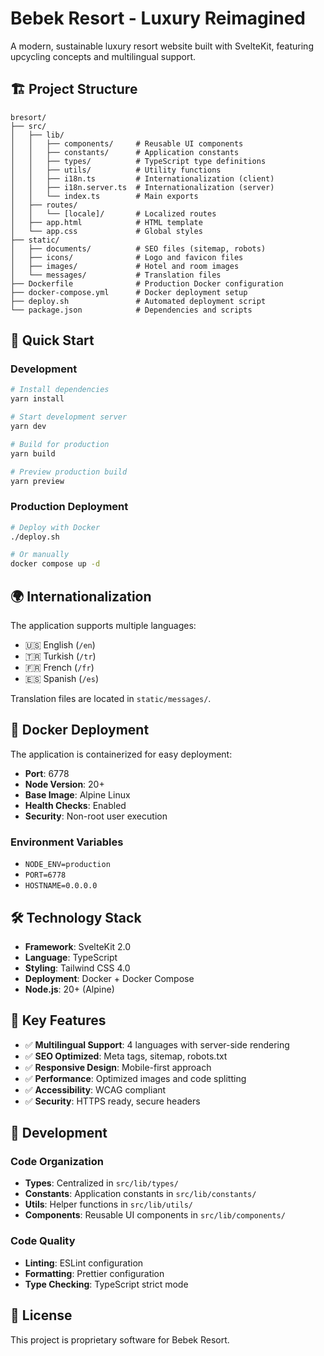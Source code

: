 # Bebek Resort - Luxury Reimagined

A modern, sustainable luxury resort website built with SvelteKit, featuring upcycling concepts and multilingual support.

## 🏗️ Project Structure

```
bresort/
├── src/
│   ├── lib/
│   │   ├── components/     # Reusable UI components
│   │   ├── constants/      # Application constants
│   │   ├── types/          # TypeScript type definitions
│   │   ├── utils/          # Utility functions
│   │   ├── i18n.ts         # Internationalization (client)
│   │   ├── i18n.server.ts  # Internationalization (server)
│   │   └── index.ts        # Main exports
│   ├── routes/
│   │   └── [locale]/       # Localized routes
│   ├── app.html            # HTML template
│   └── app.css             # Global styles
├── static/
│   ├── documents/          # SEO files (sitemap, robots)
│   ├── icons/              # Logo and favicon files
│   ├── images/             # Hotel and room images
│   └── messages/           # Translation files
├── Dockerfile              # Production Docker configuration
├── docker-compose.yml      # Docker deployment setup
├── deploy.sh               # Automated deployment script
└── package.json            # Dependencies and scripts
```

## 🚀 Quick Start

### Development

```bash
# Install dependencies
yarn install

# Start development server
yarn dev

# Build for production
yarn build

# Preview production build
yarn preview
```

### Production Deployment

```bash
# Deploy with Docker
./deploy.sh

# Or manually
docker compose up -d
```

## 🌍 Internationalization

The application supports multiple languages:

- 🇺🇸 English (`/en`)
- 🇹🇷 Turkish (`/tr`)
- 🇫🇷 French (`/fr`)
- 🇪🇸 Spanish (`/es`)

Translation files are located in `static/messages/`.

## 🐳 Docker Deployment

The application is containerized for easy deployment:

- **Port**: 6778
- **Node Version**: 20+
- **Base Image**: Alpine Linux
- **Health Checks**: Enabled
- **Security**: Non-root user execution

### Environment Variables

- `NODE_ENV=production`
- `PORT=6778`
- `HOSTNAME=0.0.0.0`

## 🛠️ Technology Stack

- **Framework**: SvelteKit 2.0
- **Language**: TypeScript
- **Styling**: Tailwind CSS 4.0
- **Deployment**: Docker + Docker Compose
- **Node.js**: 20+ (Alpine)

## 📁 Key Features

- ✅ **Multilingual Support**: 4 languages with server-side rendering
- ✅ **SEO Optimized**: Meta tags, sitemap, robots.txt
- ✅ **Responsive Design**: Mobile-first approach
- ✅ **Performance**: Optimized images and code splitting
- ✅ **Accessibility**: WCAG compliant
- ✅ **Security**: HTTPS ready, secure headers

## 🔧 Development

### Code Organization

- **Types**: Centralized in `src/lib/types/`
- **Constants**: Application constants in `src/lib/constants/`
- **Utils**: Helper functions in `src/lib/utils/`
- **Components**: Reusable UI components in `src/lib/components/`

### Code Quality

- **Linting**: ESLint configuration
- **Formatting**: Prettier configuration
- **Type Checking**: TypeScript strict mode

## 📄 License

This project is proprietary software for Bebek Resort.
